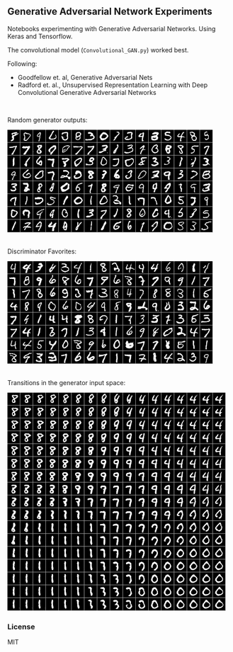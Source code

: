 ## Generative Adversarial Network Experiments 

Notebooks experimenting with Generative Adversarial Networks. Using Keras and Tensorflow.   

The convolutional model (`Convolutional_GAN.py`) worked best. 

Following:

* Goodfellow et. al, Generative Adversarial Nets
* Radford et. al., Unsupervised Representation Learning with Deep Convolutional Generative Adversarial Networks 

<br>

Random generator outputs:

![Non-picked generator outputs](outputimages/random.jpeg)

<br>
Discriminator Favorites:

![Discriminator Favorites](outputimages/discr_picked.jpeg)

<br>
Transitions in the generator input space:

![Transitions](outputimages/transitions.jpeg)

### License
MIT

